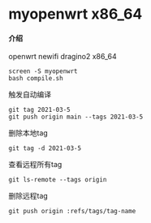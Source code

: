 # myopenwrt x86_64

#### 介绍
openwrt newifi dragino2 x86_64
````
screen -S myopenwrt
bash compile.sh
````
触发自动编译
````
git tag 2021-03-5
git push origin main --tags 2021-03-5
````
删除本地tag
````
git tag -d 2021-03-5
````
查看远程所有tag
````
git ls-remote --tags origin
````
删除远程tag
````
git push origin :refs/tags/tag-name
````
